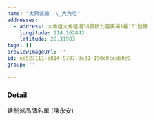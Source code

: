 ```yaml
---
name: "太興餐廳 -\_大角咀"
addresses:
  - address: 大角咀大角咀道38號新九龍廣場1樓161號舖
    longitude: 114.162443
    latitude: 22.31983
tags: []
previewImageUrl: ''
id: ee527111-e814-5707-9e31-190c0ceeb0e9
group: ''

---
```

### Detail
建制派品牌名單 (陳永安)

